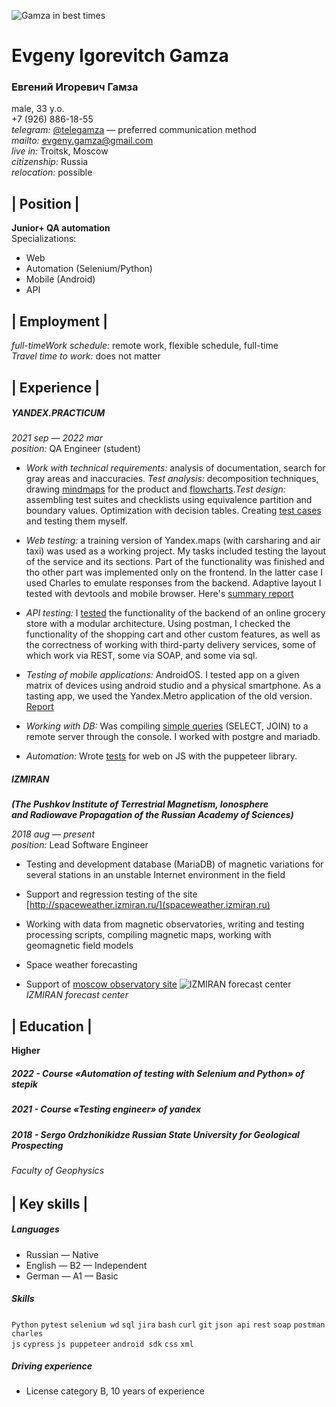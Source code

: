 
![Gamza in best times](https://sun9-5.userapi.com/impf/G1TKfG2Zne-cQvGc-rs4SBYOd8UsPuNVD9cPOg/HCaQDNgiZE8.jpg?size=1280x848&quality=96&sign=c18e74ac253ba946b9f120ad6940def3&type=album)

# **Evgeny Igorevitch Gamza**
### **Евгений Игоревич Гамза**
male, 33 y.o.  
+7 (926) 886-18-55  
*telegram:* [@telegamza](https://t.me/telegamza) — preferred communication method  
*mailto:* [evgeny.gamza@gmail.com](mailto:evgeny.gamza@gmail.com)  
*live in:* Troitsk, Moscow  
*citizenship:* Russia  
*relocation:* possible  



## | Position |
 **Junior+ QA automation**  
Specializations:
- Web
- Automation (Selenium/Python)
- Mobile (Android)
- API



## | Employment | 
*full-timeWork schedule:* remote work, flexible schedule, full-time  
*Travel time to work:* does not matter



## | Experience |  
##### **YANDEX.PRACTICUM**
*2021 sep — 2022 mar*  
*position:* QA Engineer (student)
- *Work with technical requirements:* analysis of documentation, search for gray areas and inaccuracies. *Test analysis:* decomposition techniques, drawing [mindmaps](https://drive.google.com/file/d/13kwm2PoHyElWTlQVg6hBp9nPXu2wscqk/view?usp=sharing) for the product and [flowcharts](https://drive.google.com/file/d/1UQfErO6hzyhTBvK14XIQErt4Oq4lrln-/view?usp=sharing).*Test design:* assembling test suites and checklists using equivalence partition and boundary values. Optimization with decision tables. Creating [test cases](https://docs.google.com/spreadsheets/d/1y0ed710dZwNndcMtHTV1c8blYFlotOwzLKXHmIkcmFc/edit#gid=1058266973) and testing them myself.

- *Web testing:* a training version of Yandex.maps (with carsharing and air taxi) was used as a working project. My tasks included testing the layout of the service and its sections. Part of the functionality was finished and tho other part  was implemented only on the frontend. In the latter case I used Charles to emulate responses from the backend. Adaptive layout I tested with devtools and mobile browser. Here's [summary report](https://docs.google.com/spreadsheets/d/1AaOP7C4pVljzFBiFbbYMbq8CUknph05CCGWhQMVEKDA/edit#gid=899462569)

- *API testing:* I [tested](https://docs.google.com/spreadsheets/d/1ISPm9M4ARzqNcQArqCSRPzxUNS1eWZd8wq9VkaSwbjM/edit#gid=2006427015) the functionality of the backend of an online grocery store with a modular architecture. Using postman, I checked the functionality of the shopping cart and other custom features, as well as the correctness of working with third-party delivery services, some of which work via REST, some via SOAP, and some via sql.

- *Testing of mobile applications:* AndroidOS. I tested app on a given matrix of devices using android studio and a physical smartphone. As a tasting app, we used the Yandex.Metro application of the old version. [Report](https://docs.google.com/spreadsheets/d/1ISPm9M4ARzqNcQArqCSRPzxUNS1eWZd8wq9VkaSwbjM/edit#gid=857523888)

- *Working with DB:* Was compiling [simple queries](https://docs.google.com/document/d/1mlVwpGQUREIwg53ZmgDTgvU8gFpoeSrrvATF3oDJ2S8/edit) (SELECT, JOIN) to a remote server through the console. I worked with postgre and mariadb.

- *Automation:* Wrote [tests](https://drive.google.com/file/d/1a1DyOqGMLZv0m-7DBhLo59oA5SY6GTjb/view?usp=sharing) for web on JS with the puppeteer library.


 ##### **IZMIRAN**
**_(The Pushkov Institute of Terrestrial Magnetism, Ionosphere  
and Radiowave Propagation of the Russian Academy of Sciences)_**

 *2018 aug — present*  
*position:* Lead Software Engineer
- Testing and development database (MariaDB) of magnetic variations for several stations in an unstable Internet environment in the field

- Support and regression testing of the site [http://spaceweather.izmiran.ru/](spaceweather.izmiran.ru)

- Working with data from magnetic observatories, writing and testing processing scripts, compiling magnetic maps, working with geomagnetic field models

- Space weather forecasting

- Support of [moscow observatory site](http://serv.izmiran.ru/)
![IZMIRAN forecast center](https://sun9-85.userapi.com/impf/E7zwIgT59zmLgTe-IQe1WEn2ZRzjvpDBijkl5w/V-mUlHJx2W0.jpg?size=1600x1200&quality=96&sign=94580b38ced443ed7bbec1d3234dadfa&type=album) *IZMIRAN forecast center*



## | Education |
 **Higher**
##### 2022 - **Course «Automation of testing with Selenium and Python» of stepik**
##### 2021 - **Course «Testing engineer» of yandex**
##### 2018 - **Sergo Ordzhonikidze Russian State University for Geological Prospecting** 
###### Faculty of Geophysics




## | Key skills |
##### Languages
- Russian — Native
- English — B2 — Independent
- German — A1 — Basic


##### Skills 
 `Python` `pytest` `selenium wd` `sql` `jira` `bash` `curl` `git` `json api` `rest` `soap` `postman` `charles`  
  `js` `cypress` `js puppeteer` `android sdk` `css` `xml`
 
 
##### Driving experience
- License category B, 10 years of experience
